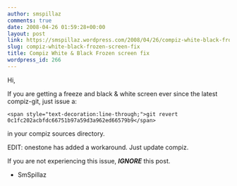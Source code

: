 ```yaml
---
author: smspillaz
comments: true
date: 2008-04-26 01:59:28+00:00
layout: post
link: https://smspillaz.wordpress.com/2008/04/26/compiz-white-black-frozen-screen-fix/
slug: compiz-white-black-frozen-screen-fix
title: Compiz White & Black Frozen screen fix
wordpress_id: 266
---
```







Hi,

If you are getting a freeze and black & white screen ever since the latest compiz-git, just issue a:

    
    <span style="text-decoration:line-through;">git revert 0c1fc202acbfdc66751b97a59d3a962ed66579b9</span>


in your compiz sources directory.

EDIT: onestone has added a workaround. Just update compiz.

If you are not experiencing this issue, _**IGNORE**_ this post.

- SmSpillaz





